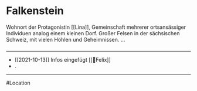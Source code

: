 # Falkenstein
Wohnort der Protagonistin [[Lina]], Gemeinschaft mehrerer ortsansässiger Individuen analog einem kleinen Dorf. Großer Felsen in der sächsischen Schweiz, mit vielen Höhlen und Geheimnissen.
...
#####
---
- [[2021-10-13]] Infos eingefügt [[🐨Felix]]
- .
---
#Location